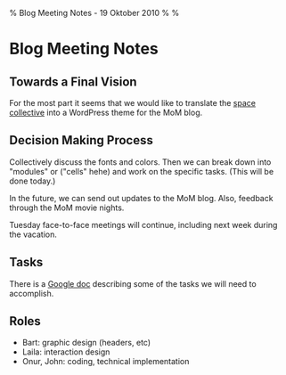 % Blog Meeting Notes - 19 Oktober 2010
%
%

# Blog Meeting Notes #

## Towards a Final Vision ##

For the most part it seems that we would like to translate the [space collective](http://spacecollective.org/recent) into a WordPress theme for the MoM blog.


## Decision Making Process ##

Collectively discuss the fonts and colors. Then we can break down into "modules" or ("cells" hehe) and work on the specific tasks. (This will be done today.)

In the future, we can send out updates to the MoM blog. Also, feedback through the MoM movie nights.

Tuesday face-to-face meetings will continue, including next week during the vacation.

## Tasks ##

There is a [Google doc](https://docs.google.com/document/edit?id=1ZGTzLq6wW9hMFBGeSBmRppBM9R8zYv_8oaT5SGRcOG8&hl=en&authkey=CM3E6IgG&pli=1#) describing some of the tasks we will need to accomplish.

## Roles ##

- Bart: graphic design (headers, etc)
- Laila: interaction design
- Onur, John: coding, technical implementation